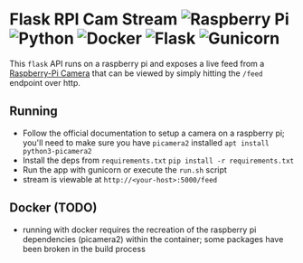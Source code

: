 # Flask RPI Cam Stream ![Raspberry Pi](https://img.shields.io/badge/-Raspberry_Pi-C51A4A?style=flat&logo=Raspberry-Pi) ![Python](https://img.shields.io/badge/python-3670A0?style=flat&logo=python&logoColor=ffdd54) ![Docker](https://img.shields.io/badge/docker-%230db7ed.svg?style=flat&logo=docker&logoColor=white) ![Flask](https://img.shields.io/badge/flask-%23000.svg?style=flat&logo=flask&logoColor=white) ![Gunicorn](https://img.shields.io/badge/gunicorn-%298729.svg?style=flat&logo=gunicorn&logoColor=white)
This `flask` API runs on a raspberry pi and exposes a live feed from a [Raspberry-Pi Camera](https://www.raspberrypi.com/documentation/accessories/camera.html) that can be viewed by simply hitting the `/feed` endpoint over http.

## Running
- Follow the official documentation to setup a camera on a raspberry pi; you'll need to make sure you have `picamera2` installed `apt install python3-picamera2`
- Install the deps from `requirements.txt` `pip install -r requirements.txt`
- Run the app with gunicorn or execute the `run.sh` script
- stream is viewable at `http://<your-host>:5000/feed`

## Docker (TODO)
- running with docker requires the recreation of the raspberry pi dependencies (picamera2) within the container; some packages have been broken in the build process
